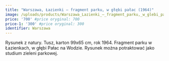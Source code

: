 ```yaml
---
title: "Warszawa, Łazienki – fragment parku, w głębi pałac (1964)"
image: /uploads/products/Warszawa_Lazienki_–_fragment_parku,_w_glebi_palac_(1964).jpg
price: '700' #price oryginal: 700
price-1: '300' #price oryginal: 300
identifier: Warszawa
---
```


Rysunek z natury. Tusz, karton 99x65 cm, rok 1964.
Fragment parku w Łazienkach, w głębi Pałac na Wodzie. Rysunek można potraktować jako studium zieleni parkowej.